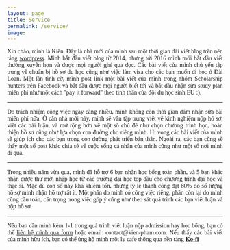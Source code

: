 ```yaml
---
layout: page
title: Service
permalink: /service/
image:
---
```

  
<div align="justify"><span style="font-family:Tahoma;"> Xin chào, mình là Kiên. Đây là nhà mới của mình sau một thời gian dài viết blog trên nền tảng <a href="https://eldlrjn.wordpress.com/">wordpress</a>. Mình bắt đầu viết blog từ 2014, nhưng tới 2016 mình mới bắt đầu viết thường xuyên hơn và được mọi người ghé qua đọc. Các bài viết của mình chủ yếu tập trung về chuẩn bị hồ sơ du học cũng như việc làm visa cho các bạn muốn đi học ở Đài Loan. Một lần tình cờ, mình post link một bài viết của mình trong nhóm Scholarship hunters trên Facebook và bắt đầu được mọi người biết tới và bắt đầu nhận sửa study plan miễn phí như một cách "pay it forward" theo tinh thần của đội du học sinh EU :).</span></div>
<hr class="paragraph-divider">
<div align="justify"><span style="font-family:Tahoma;">Do trách nhiệm công việc ngày càng nhiều, mình không còn thời gian đảm nhận sửa bài miễn phí nữa. Ở căn nhà mới này, mình sẽ vẫn tập trung viết về kinh nghiệm nộp hồ sơ, viết các bài luận, và mở rộng hơn về một số chủ đề như chọn chương trình học, hoàn thiện hồ sơ cũng như lựa chọn con đường cho riêng mình. Hi vọng các bài viết của mình sẽ giúp ích cho các bạn trong con đường phát triển bản thân. Ngoài ra, các bạn cũng sẽ thấy một số post khác chia sẻ về cuộc sống cá nhân của mình cũng như một số nơi mình đi qua.</span></div>
<hr class="paragraph-divider">
<div align="justify"><span style="font-family:Tahoma;">Trong nhiều năm vừa qua, mình đã hỗ trợ 6 bạn nhận học bổng toàn phần, và 5 bạn khác nhận được thư mời nhập học từ các trường đại học top đầu cho chương trình đại học và thạc sĩ. Mặc dù con số này khá khiêm tốn, nhưng tỷ lệ thành công đạt 80% do số lượng hồ sợ mình nhận hỗ trợ rất ít. Một phần do mình có công việc riêng, phần còn lại do mình cũng cầu toàn, cẩn trọng trong việc góp ý cũng như theo sát quá trình các bạn viết luận và hộp hồ sơ.</span></div>
<hr class="paragraph-divider">
<div align="justify"><span style="font-family:Tahoma;"> Nếu bạn cần mình kèm 1-1 trong quá trình viết luận nộp admission hay học bổng, bạn có thể <a href="https://kien-pham.com/contact">liên hệ mình qua form</a> hoặc email: contact@kien-pham.com. Nếu thấy các bài viết của mình hữu ích, bạn có thể ủng hộ mình một ly cafe thông qua nền tảng <a href="https://ko-fi.com/kienphamtrung"><b>Ko-fi</b></a></span></div>


